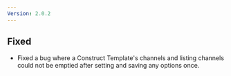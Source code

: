 ```yaml
---
Version: 2.0.2
---
```


## Fixed

- Fixed a bug where a Construct Template's channels and listing channels could not be emptied after setting and saving any options once.
